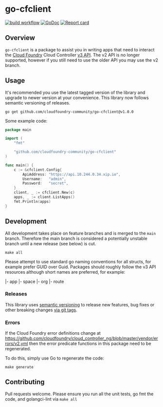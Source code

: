 # go-cfclient

[![build workflow](https://github.com/cloudfoundry-community/go-cfclient/actions/workflows/build.yml/badge.svg?branch=master)](https://github.com/cloudfoundry-community/go-cfclient/actions/workflows/build.yml)
[![GoDoc](https://godoc.org/github.com/cloudfoundry-community/go-cfclient?status.svg)](http://godoc.org/github.com/cloudfoundry-community/go-cfclient)
[![Report card](https://goreportcard.com/badge/github.com/cloudfoundry-community/go-cfclient)](https://goreportcard.com/report/github.com/cloudfoundry-community/go-cfclient)

## Overview

`go-cfclient` is a package to assist you in writing apps that need to interact the [Cloud Foundry](http://cloudfoundry.org)
Cloud Controller [v3 API](https://v3-apidocs.cloudfoundry.org). The v2 API is no longer supported, however if you still
need to use the older API you may use the v2 branch.

## Usage
It's recommended you use the latest tagged version of the library and upgrade to newer version at your convenience.
This library now follows semantic versioning of releases.
```
go get github.com/cloudfoundry-community/go-cfclient@v1.0.0
```

Some example code:

```go
package main

import (
	"fmt"

	"github.com/cloudfoundry-community/go-cfclient"
)

func main() {
	c := &cfclient.Config{
		ApiAddress: "https://api.10.244.0.34.xip.io",
		Username:   "admin",
		Password:   "secret",
	}
	client, _ := cfclient.New(c)
	apps, _ := client.ListApps()
	fmt.Println(apps)
}
```

## Development

All development takes place on feature branches and is merged to the `main` branch. Therefore the main
branch is considered a potentially unstable branch until a new release (see below) is cut.

```shell
make all
```

Please attempt to use standard go naming conventions for all structs, for example prefer GUID over Guid. Packages
should roughly follow the v3 API resources although short names are preferred, for example:

|- app
|- space
|- org
|- route

### Releases

This library uses [semantic versioning](https://go.dev/doc/modules/version-numbers) to release new features,
bug fixes or other breaking changes [via git tags](https://go.dev/doc/modules/publishing).

### Errors

If the Cloud Foundry error definitions change at <https://github.com/cloudfoundry/cloud_controller_ng/blob/master/vendor/errors/v2.yml>
then the error predicate functions in this package need to be regenerated.

To do this, simply use Go to regenerate the code:

```shell
make generate
```

## Contributing

Pull requests welcome. Please ensure you run all the unit tests, go fmt the code, and golangci-lint via `make all`

